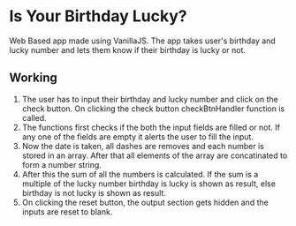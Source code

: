 # Is Your Birthday Lucky?
Web Based app made using VanillaJS. The app takes user's birthday and lucky number and lets them know if their birthday is lucky or not. 

## Working
1. The user has to input their birthday and lucky number and click on the check button. On clicking the check button checkBtnHandler function is called. 
1. The functions first checks if the both the input fields are filled or not. If any one of the fields are empty it alerts the user to fill the input. 
3. Now the date is taken, all dashes are removes and each number is stored in an array. After that all elements of the array are concatinated to form a number string.
4. After this the sum of all the numbers is calculated. If the sum is a multiple of the lucky number birthday is lucky is shown as result, else birthday is not lucky is shown as result.
5. On clicking the reset button, the output section gets hidden and the inputs are reset to blank. 